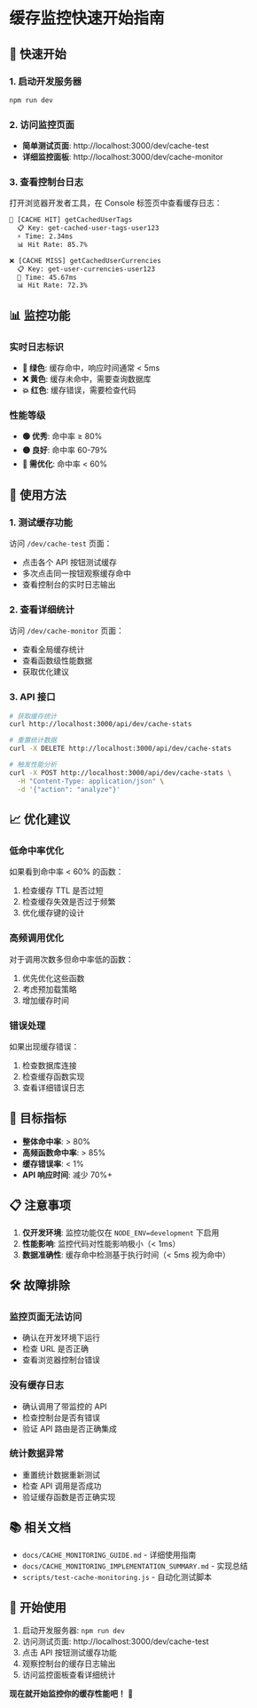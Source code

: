 # 缓存监控快速开始指南

## 🚀 快速开始

### 1. 启动开发服务器

```bash
npm run dev
```

### 2. 访问监控页面

- **简单测试页面**: http://localhost:3000/dev/cache-test
- **详细监控面板**: http://localhost:3000/dev/cache-monitor

### 3. 查看控制台日志

打开浏览器开发者工具，在 Console 标签页中查看缓存日志：

```bash
🎯 [CACHE HIT] getCachedUserTags
  📋 Key: get-cached-user-tags-user123
  ⚡ Time: 2.34ms
  📊 Hit Rate: 85.7%

❌ [CACHE MISS] getCachedUserCurrencies
  📋 Key: get-user-currencies-user123
  🐌 Time: 45.67ms
  📊 Hit Rate: 72.3%
```

## 📊 监控功能

### 实时日志标识

- **🎯 绿色**: 缓存命中，响应时间通常 < 5ms
- **❌ 黄色**: 缓存未命中，需要查询数据库
- **💥 红色**: 缓存错误，需要检查代码

### 性能等级

- **🟢 优秀**: 命中率 ≥ 80%
- **🟡 良好**: 命中率 60-79%
- **🔴 需优化**: 命中率 < 60%

## 🔧 使用方法

### 1. 测试缓存功能

访问 `/dev/cache-test` 页面：

- 点击各个 API 按钮测试缓存
- 多次点击同一按钮观察缓存命中
- 查看控制台的实时日志输出

### 2. 查看详细统计

访问 `/dev/cache-monitor` 页面：

- 查看全局缓存统计
- 查看函数级性能数据
- 获取优化建议

### 3. API 接口

```bash
# 获取缓存统计
curl http://localhost:3000/api/dev/cache-stats

# 重置统计数据
curl -X DELETE http://localhost:3000/api/dev/cache-stats

# 触发性能分析
curl -X POST http://localhost:3000/api/dev/cache-stats \
  -H "Content-Type: application/json" \
  -d '{"action": "analyze"}'
```

## 📈 优化建议

### 低命中率优化

如果看到命中率 < 60% 的函数：

1. 检查缓存 TTL 是否过短
2. 检查缓存失效是否过于频繁
3. 优化缓存键的设计

### 高频调用优化

对于调用次数多但命中率低的函数：

1. 优先优化这些函数
2. 考虑预加载策略
3. 增加缓存时间

### 错误处理

如果出现缓存错误：

1. 检查数据库连接
2. 检查缓存函数实现
3. 查看详细错误日志

## 🎯 目标指标

- **整体命中率**: > 80%
- **高频函数命中率**: > 85%
- **缓存错误率**: < 1%
- **API 响应时间**: 减少 70%+

## 📋 注意事项

1. **仅开发环境**: 监控功能仅在 `NODE_ENV=development` 下启用
2. **性能影响**: 监控代码对性能影响极小（< 1ms）
3. **数据准确性**: 缓存命中检测基于执行时间（< 5ms 视为命中）

## 🛠️ 故障排除

### 监控页面无法访问

- 确认在开发环境下运行
- 检查 URL 是否正确
- 查看浏览器控制台错误

### 没有缓存日志

- 确认调用了带监控的 API
- 检查控制台是否有错误
- 验证 API 路由是否正确集成

### 统计数据异常

- 重置统计数据重新测试
- 检查 API 调用是否成功
- 验证缓存函数是否正确实现

## 📚 相关文档

- `docs/CACHE_MONITORING_GUIDE.md` - 详细使用指南
- `docs/CACHE_MONITORING_IMPLEMENTATION_SUMMARY.md` - 实现总结
- `scripts/test-cache-monitoring.js` - 自动化测试脚本

## 🎉 开始使用

1. 启动开发服务器: `npm run dev`
2. 访问测试页面: http://localhost:3000/dev/cache-test
3. 点击 API 按钮测试缓存功能
4. 观察控制台的缓存日志输出
5. 访问监控面板查看详细统计

**现在就开始监控你的缓存性能吧！** 🚀
